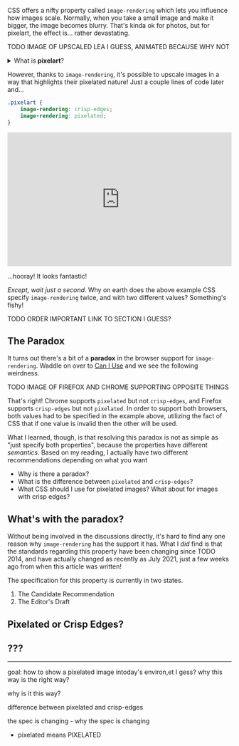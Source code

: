 CSS offers a nifty property called `image-rendering` which lets you influence how images scale. Normally, when you take a small image and make it bigger, the image becomes blurry. That's kinda ok for photos, but for pixelart, the effect is... rather devastating.

TODO IMAGE OF UPSCALED LEA I GUESS, ANIMATED BECAUSE WHY NOT

<side-text>
<details>
<summary>What is <strong>pixelart</strong>?</summary>
<p>Pixelart is a way of creating pictures. Rather than using brush strokes, each individual pixel is carefully colored. It's like if you were given just a few hundred square tiles and asked to make a mosaic out of them.</p>
</details>
</side-text>

However, thanks to `image-rendering`, it's possible to upscale images in a way that highlights their pixelated nature! Just a couple lines of code later and...

```css
.pixelart {
    image-rendering: crisp-edges;
    image-rendering: pixelated;
}
```

<iframe height="300" style="width: 100%;" scrolling="no" title="image-rendering Example" src="https://codepen.io/auroratide/embed/RwVywNK?default-tab=result" frameborder="no" loading="lazy" allowtransparency="true" allowfullscreen="true">
  See the Pen <a href="https://codepen.io/auroratide/pen/RwVywNK">
  image-rendering Example</a> by Timothy Foster (<a href="https://codepen.io/auroratide">@auroratide</a>)
  on <a href="https://codepen.io">CodePen</a>.
</iframe>

...hooray! It looks fantastic!

_Except, wait just a second._ Why on earth does the above example CSS specify `image-rendering` twice, and with two different values? Something's fishy!

<side-text warning>

TODO ORDER IMPORTANT LINK TO SECTION I GUESS?

</side-text>

## The Paradox

It turns out there's a bit of a **paradox** in the browser support for `image-rendering`. Waddle on over to [Can I Use](https://caniuse.com/css-crisp-edges) and we see the following weirdness.

TODO IMAGE OF FIREFOX AND CHROME SUPPORTING OPPOSITE THINGS

That's right! Chrome supports `pixelated` but not `crisp-edges`, and Firefox supports `crisp-edges` but not `pixelated`. In order to support both browsers, both values had to be specified in the example above, utilizing the fact of CSS that if one value is invalid then the other will be used.

What I learned, though, is that resolving this paradox is not as simple as "just specify both properties", because the properties have different _semantics_. Based on my reading, I actually have two different recommendations depending on what you want


* Why is there a paradox?
* What is the difference between `pixelated` and `crisp-edges`?
* What CSS should I use for pixelated images? What about for images with crisp edges?

## What's with the paradox?

Without being involved in the discussions directly, it's hard to find any one reason why `image-rendering` has the support it has. What I _did_ find is that the standards regarding this property have been changing since TODO 2014, and have actually changed as recently as July 2021, just a few weeks ago from when this article was written!

The specification for this property is currently in two states.

1. The Candidate Recommendation
2. The Editor's Draft

## Pixelated or Crisp Edges?

## ???




----------------------

goal: how to show a pixelated image intoday's environ,et I gess? why this way is the right way?

why is it this way?

difference between pixelated and crisp-edges

the spec is changing - why the spec is changing
* pixelated means PIXELATED

